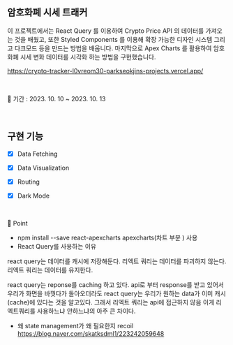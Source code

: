 ## 암호화폐 시세 트래커

이 프로젝트에서는 React Query 를 이용하여 Crypto Price API 의 데이터를 가져오는 것을 배웠고, 또한 Styled Components 를 이용해 확장 가능한 디자인 시스템 그리고 다크모드 등을 만드는 방법을 배웁니다. 
마지막으로 Apex Charts 를 활용하여 암호화폐 시세 변화 데이터를 시각화 하는 방법을 구현했습니다.

https://crypto-tracker-l0vreom30-parkseokjins-projects.vercel.app/

<br/>

📅 기간 : 2023. 10. 10 ~ 2023. 10. 13

<br/>


## 구현 기능

- [x] Data Fetching
- [x] Data Visualization
- [x] Routing
- [x] Dark Mode


<br/>

📌 Point


* npm install --save react-apexcharts apexcharts(차트 부분 ) 사용
* React Query를 사용하는 이유

react query는 데이터를 캐시에 저장해둔다.
리엑트 쿼리는 데이터를 파괴하지 않는다.
리엑트 쿼리는 데이터를 유지한다.

react query는 reponse를 caching 하고 있다. api로 부터 response를 받고 있어서
우리가 화면을 바꿧다가 돌아오더라도 react query는 우리가 원하는 data가 이미
캐시(cache)에 있다는 것을 알고있다. 그래서 리엑트 쿼리는 api에 접근하지 않음
이게 리엑트쿼리를 사용하느냐 안하느냐의 아주 큰 차이다.

* 왜 state management가 왜 필요한지 recoil
 https://blog.naver.com/skatksdml1/223242059648
  

<br/>






